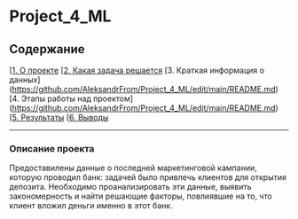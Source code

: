 # Project_4_ML

## Содержание

[[1. О проекте](https://github.com/AleksandrFrom/Project_4_ML/edit/main/README.md)
[[2. Какая задача решается](https://github.com/AleksandrFrom/Project_4_ML/edit/main/README.md)
[3. Краткая информация о данных] (https://github.com/AleksandrFrom/Project_4_ML/edit/main/README.md)
[4. Этапы работы над проектом] (https://github.com/AleksandrFrom/Project_4_ML/edit/main/README.md)
[[5. Результаты](https://github.com/AleksandrFrom/Project_4_ML/edit/main/README.md)
[[6. Выводы](https://github.com/AleksandrFrom/Project_4_ML/edit/main/README.md)

____
### Описание проекта
Предоставилены данные о последней маркетинговой кампании, которую проводил банк: задачей было привлечь клиентов для открытия депозита. Необходимо проанализировать эти данные, выявить закономерность и найти решающие факторы, повлиявшие на то, что клиент вложил деньги именно в этот банк.
